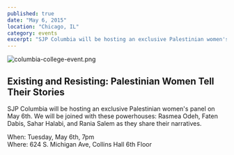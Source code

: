 ```yaml
---
published: true
date: "May 6, 2015"
location: "Chicago, IL"
category: events
excerpt: "SJP Columbia will be hosting an exclusive Palestinian women's panel featuring Rasmea Odeh, Faten Dabis, Sahar Halabi, and Rania Salem."
---
```


![columbia-college-event.png]({{site.baseurl}}/assets/img/columbia-college-event.png)

## Existing and Resisting: Palestinian Women Tell Their Stories

SJP Columbia will be hosting an exclusive Palestinian women's panel on May 6th. We will be joined with these powerhouses: Rasmea Odeh, Faten Dabis, Sahar Halabi, and Rania Salem as they share their narratives.

When: Tuesday, May 6th, 7pm
<br>Where: 624 S. Michigan Ave, Collins Hall 6th Floor